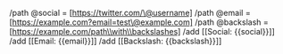 /path @social = [https://twitter.com/\@username]
/path @email = [https://example.com?email=test\@example.com]
/path @backslash = [https://example.com/path\\with\\backslashes]
/add [[Social: {{social}}]]
/add [[Email: {{email}}]]
/add [[Backslash: {{backslash}}]]